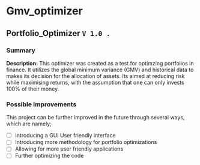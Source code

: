 # Gmv_optimizer

## Portfolio_Optimizer ```V 1.0 .```

### Summary
**Description:** This optimizer was created as a test for optimzing portfolios in finance. It utilizes the global minimum variance (GMV) and historical data to makes its decision for the allocation of assets. Its aimed at reducing risk while maximising returns, with the assumption that one can only invests 100% of their money. 

### Possible Improvements
This project can be further improved in the future through several ways, which are namely;
- [ ] Introducing a GUI User friendly interface
- [ ] Introducing more methodology for portfolio optimizations
- [ ] Allowing for more user friendly applications
- [ ] Further optimizing the code
